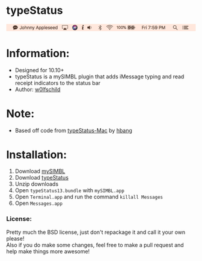 # typeStatus

![preview](preview.png) 

# Information:

- Designed for 10.10+
- typeStatus is a mySIMBL plugin that adds iMessage typing and read receipt indicators to the status bar
- Author: [w0lfschild](https://github.com/w0lfschild)

# Note:

- Based off code from [typeStatus-Mac](https://github.com/hbang/TypeStatus-Mac) by [hbang](https://github.com/hbang)

# Installation:

1. Download [mySIMBL](https://github.com/w0lfschild/app_updates/raw/master/mySIMBL/mySIMBL_master.zip)
2. Download [typeStatus](https://github.com/w0lfschild/darkNC/raw/master/build/typeStatus13.bundle.zip)
3. Unzip downloads
4. Open `typeStatus13.bundle` with `mySIMBL.app`
5. Open `Terminal.app` and run the command `killall Messages`
7. Open `Messages.app`
	
### License:
Pretty much the BSD license, just don't repackage it and call it your own please!    
Also if you do make some changes, feel free to make a pull request and help make things more awesome!
